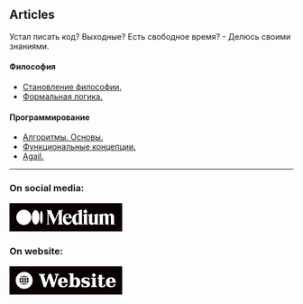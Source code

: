 Articles
---

Устал писать код? Выходные? Есть свободное время? - Делюсь своими знаниями.

#### Философия

* [Становление философии.](https://github.com/keygenqt/articles/tree/philosophy)
* [Формальная логика.](https://github.com/keygenqt/articles/tree/logic)

#### Программирование

* [Алгоритмы. Основы.](https://github.com/keygenqt/articles/tree/algorithms)
* [Функциональные концепции.](https://github.com/keygenqt/articles/tree/fun)
* [Agail.](https://github.com/keygenqt/articles/tree/agail)

---

### On social media:

[![picture](images/medium.png)](https://keygenqt.medium.com)

### On website:

[![picture](images/website.png)](https://keygenqt.com/blog)

